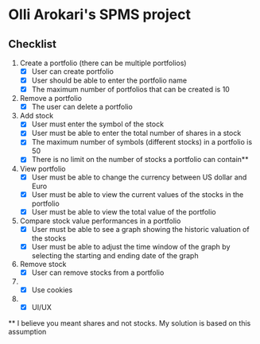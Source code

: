 # Olli Arokari's SPMS project

## Checklist

1. Create a portfolio (there can be multiple portfolios)
    - [X] User can create portfolio
    - [X] User should be able to enter the portfolio name
    - [X] The maximum number of portfolios that can be created is 10

2. Remove a portfolio
    - [X] The user can delete a portfolio

3. Add stock
    - [X] User must enter the symbol of the stock
    - [X] User must be able to enter the total number of shares in a stock
    - [X] The maximum number of symbols (different stocks) in a portfolio is 50
    - [X] There is no limit on the number of stocks a portfolio can contain** 
    
4. View portfolio
    - [X] User must be able to change the currency between US dollar and Euro
    - [X] User must be able to view the current values of the stocks in the portfolio
    - [X] User must be able to view the total value of the portfolio
    
5. Compare stock value performances in a portfolio
    - [X] User must be able to see a graph showing the historic valuation of the stocks
    - [X] User must be able to adjust the time window of the graph by selecting the starting and ending date of the graph

6. Remove stock
    - [X] User can remove stocks from a portfolio

7. 
    - [X] Use cookies

8.  
    - [X] UI/UX

** I believe you meant shares and not stocks. My solution is based on this assumption